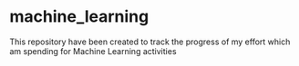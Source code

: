 # machine_learning
This repository have been created to track the progress of my effort which am spending for Machine Learning activities
